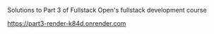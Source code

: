 Solutions to Part 3 of Fullstack Open's fullstack development course

https://part3-render-k84d.onrender.com